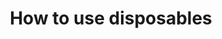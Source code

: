 ---
lang: en
layout: doc
permalink: /doc/how-to-use-disposables/
redirect_from:
- /doc/how-to-use-disposablevms/
- /doc/disposable/
- /doc/disposablevm/
- /doc/dispvm/
- /en/doc/dispvm/
- /doc/DisposableVms/
- /wiki/DisposableVMs/
redirect_to: https://qubes-doc-rst.readthedocs.io/en/latest/user/how-to-guides/how-to-use-disposables.html
ref: 203
title: How to use disposables
---